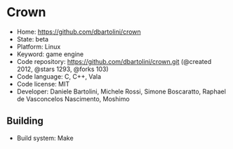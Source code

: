 # Crown

- Home: https://github.com/dbartolini/crown
- State: beta
- Platform: Linux
- Keyword: game engine
- Code repository: https://github.com/dbartolini/crown.git (@created 2012, @stars 1293, @forks 103)
- Code language: C, C++, Vala
- Code license: MIT
- Developer: Daniele Bartolini, Michele Rossi, Simone Boscaratto, Raphael de Vasconcelos Nascimento, Moshimo

## Building

- Build system: Make
